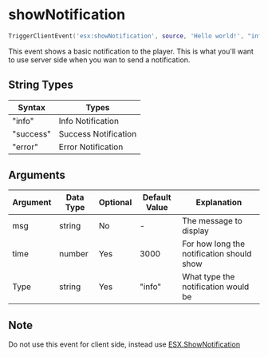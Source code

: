 # showNotification

```lua
TriggerClientEvent('esx:showNotification', source, 'Hello world!', "info", time)
```

This event shows a basic notification to the player. This is what you'll want to use server side when you wan to send a notification.

## String Types

| Syntax | Types           |
|-----------|----------------------|
| "info"    | Info Notification    |
| "success" | Success Notification |
| "error"   | Error Notification   |

## Arguments

| Argument      | Data Type | Optional | Default Value | Explanation                                                                                       |
|---------------|-----------|----------|---------------|---------------------------------------------------------------------------------------------------|
| msg           | string    | No       | -             | The message to display                                                                            |
| time          | number    | Yes      | 3000          | For how long the notification should show                                                         |
| Type          | string    | Yes      | "info"        | What type the notification would be                                                               |


## Note

Do not use this event for client side, instead use [ESX.ShowNotification](./../functions/shownotification)
